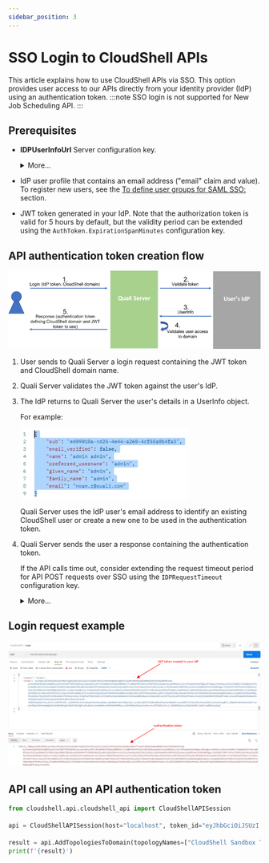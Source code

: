 ```yaml
---
sidebar_position: 3
---
```


# SSO Login to CloudShell APIs

This article explains how to use CloudShell APIs via SSO. This option provides user access to our APIs directly from your identity provider (IdP) using an authentication token.
:::note
SSO login is not supported for New Job Scheduling API.
:::

## Prerequisites

- **IDPUserInfoUrl** Server configuration key. 
    <details>
    <summary>More...</summary>
    
    **To set the IDPUserInfoUrl:**
    
    1. Open the Server `customer.config` file (usually at `C:\Program Files (x86)\QualiSystems\CloudShell\Server\customer.config`)
    2. Add the following in a new line:
        
        ```javascript
        <add key="IDPUserInfoUrl" value="<url of userinfo endpoint>"/>
        ```
        
        For example:
        
        ```javascript
        <add key="IDPUserInfoUrl" value="http://localhost:8080/auth/realms/myrealm/protocol/openid-connect/userinfo/>"
        ```
        
    3. Save the file.
        
    4. Restart the **Quali Server** service.
    </details>   
    
- IdP user profile that contains an email address ("email" claim and value). To register new users, see the [To define user groups for SAML SSO:](../../admin/cloudshell-identity-management/access-control-and-authentication/saml-authentication-configuration-sso-slo/configure-sso/index.md#to-define-user-groups-for-saml-sso) section.
- JWT token generated in your IdP. Note that the authorization token is valid for 5 hours by default, but the validity period can be extended using the `AuthToken.ExpirationSpanMinutes` configuration key.

## API authentication token creation flow

![](/Images/Devguide-reference/SsoApiFlow_817x252.png)

1. User sends to Quali Server a login request containing the JWT token and CloudShell domain name.
2. Quali Server validates the JWT token against the user's IdP.
3. The IdP returns to Quali Server the user's details in a UserInfo object.
    
    For example:
    
    ![](/Images/Devguide-reference/ApiSsoFlow2.png)
    
    Quali Server uses the IdP user's email address to identify an existing CloudShell user or create a new one to be used in the authentication token.
    
4. Quali Server sends the user a response containing the authentication token.
    
    If the API calls time out, consider extending the request timeout period for API POST requests over SSO using the `IDPRequestTimeout` configuration key. 
    <details>
    <summary>More...</summary>
    
    **To extend the timeout period for API POST requests over SSO:**
    
    1. Open the Server `customer.config` file (usually at `C:\Program Files (x86)\QualiSystems\CloudShell\Server\customer.config`)
    2. Add the following in a new line and set the desired period, in seconds (default is 10):
        
        ```javascript
        <add key="IDPRequestTimeout" value="10"/>
        ```
        
    3. Save the file.
        
    4. Restart the **Quali Server** service.
    </details>
    

## Login request example

![](/Images/Devguide-reference/ApiSsoFlow1.png)

## API call using an API authentication token

```python
from cloudshell.api.cloudshell_api import CloudShellAPISession

api = CloudShellAPISession(host="localhost", token_id="eyJhbGciOiJSUzI....zHMyOeJYu-0xodJ_yghhbg", domain="Global")

result = api.AddTopologiesToDomain(topologyNames=["CloudShell Sandbox Template"],domainName="Domain A")
print(f'{result}')
```

